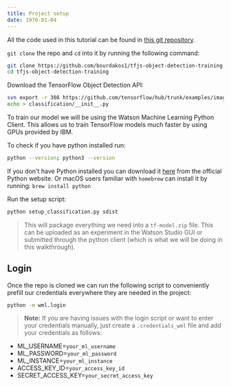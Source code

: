 ```yaml
---
title: Project setup
date: 1970-01-04
---
```

All the code used in this tutorial can be found in [this git repository](https://github.com/bourdakos1/tfjs-object-detection-training).

`git clone` the repo and `cd` into it by running the following command:
```bash
git clone https://github.com/bourdakos1/tfjs-object-detection-training.git &&
cd tfjs-object-detection-training
```

Download the TensorFlow Object Detection API:
```bash
svn export -r 308 https://github.com/tensorflow/hub/trunk/examples/image_retraining classification
echo > classification/__init__.py
```

To train our model we will be using the Watson Machine Learning Python Client. This allows us to train TensorFlow models much faster by using GPUs provided by IBM.

To check if you have python installed run:
```bash
python --version; python3 --version
```

If you don't have Python installed you can download it [here](https://www.python.org/downloads/release/python-367/) from the official Python website. Or macOS users familiar with `homebrew` can install it by running: `brew install python`

Run the setup script:
```bash
python setup_classification.py sdist
```
> This will package everything we need into a `tf-model.zip` file. This can be uploaded as an experiment in the Watson Studio GUI or submitted through the python client (which is what we will be doing in this walkthrough).

## Login
Once the repo is cloned we can run the following script to conveniently prefill our credentials everywhere they are needed in the project:
```bash
python -m wml.login
```

> **Note:** If you are having issues with the login script or want to enter your credentials manually, just create a `.credentials_wml` file and add your credentials as follows:
* ML_USERNAME=`your_ml_username`
* ML_PASSWORD=`your_ml_password`
* ML_INSTANCE=`your_ml_instance`
* ACCESS_KEY_ID=`your_access_key_id`
* SECRET_ACCESS_KEY=`your_secret_access_key`


